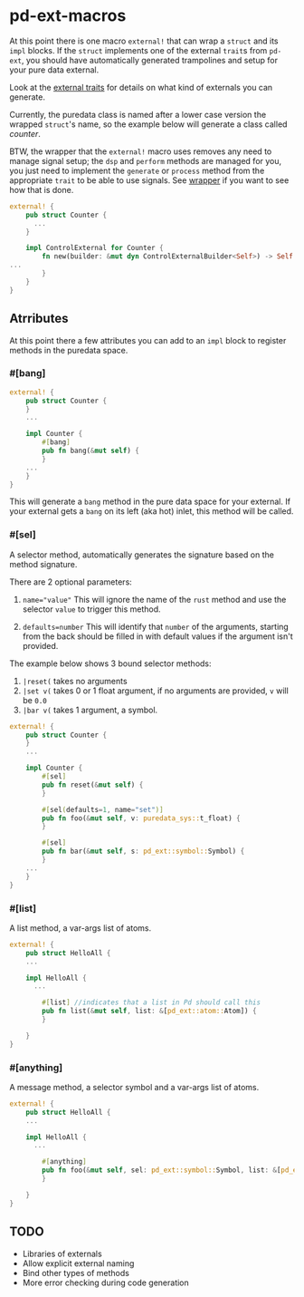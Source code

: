 # pd-ext-macros

At this point there is one macro `external!` that can wrap a `struct` and its `impl` blocks.
If the `struct` implements one of the external `trait`s from `pd-ext`, you should
have automatically generated trampolines and setup for your pure data external.

Look at the [external traits](../external/src/external.rs) for details on what
kind of externals you can generate.

Currently, the puredata class is named after a lower case version the wrapped
`struct`'s name, so the example below will generate a class called *counter*.

BTW, the wrapper that the `external!` macro uses removes any need to manage
signal setup; the `dsp` and `perform` methods are managed for you, you just need
to implement the `generate` or `process` method from the appropriate `trait`
to be able to use signals.  See [wrapper](../external/src/wrapper.rs) if you
want to see how that is done.

```rust
external! {
    pub struct Counter {
      ...
    }

    impl ControlExternal for Counter {
        fn new(builder: &mut dyn ControlExternalBuilder<Self>) -> Self {
...
        }
    }
}
```

  
## Atrributes

At this point there a few attributes you can add to an `impl` block to register methods
in the puredata space.

### #[bang]

```rust
external! {
    pub struct Counter {
    }
    ...

    impl Counter {
        #[bang]
        pub fn bang(&mut self) {
        }
    ...
    }
}
```

This will generate a `bang` method in the pure data space for your external.
If your external gets a `bang` on its left (aka hot) inlet, this method will
be called.

### #[sel]

A selector method, automatically generates the signature based on the method
signature.

There are 2 optional parameters:

1. `name="value"`
    This will ignore the name of the `rust` method and use the selector `value` to
    trigger this method.

2. `defaults=number`
    This will identify that `number` of the arguments, starting from the back
    should be filled in with default values if the argument isn't provided.

The example below shows 3 bound selector methods:

1. `|reset(` takes no arguments
2. `|set v(` takes 0 or 1 float argument, if no arguments are provided, `v` will be `0.0`
3. `|bar v(` takes 1 argument, a symbol.


```rust
external! {
    pub struct Counter {
    }
    ...

    impl Counter {
        #[sel]
        pub fn reset(&mut self) {
        }

        #[sel(defaults=1, name="set")]
        pub fn foo(&mut self, v: puredata_sys::t_float) {
        }

        #[sel]
        pub fn bar(&mut self, s: pd_ext::symbol::Symbol) {
        }
    ...
    }
}
```

### #[list]

A list method, a var-args list of atoms.

```rust
external! {
    pub struct HelloAll {
    ...

    impl HelloAll {
      ...

        #[list] //indicates that a list in Pd should call this
        pub fn list(&mut self, list: &[pd_ext::atom::Atom]) {
        }

    }
}
```

### #[anything]

A message method, a selector symbol and a var-args list of atoms.

```rust
external! {
    pub struct HelloAll {
    ...

    impl HelloAll {
      ...

        #[anything]
        pub fn foo(&mut self, sel: pd_ext::symbol::Symbol, list: &[pd_ext::atom::Atom]) {
        }

    }
}
```

## TODO

* Libraries of externals
* Allow explicit external naming
* Bind other types of methods
* More error checking during code generation

